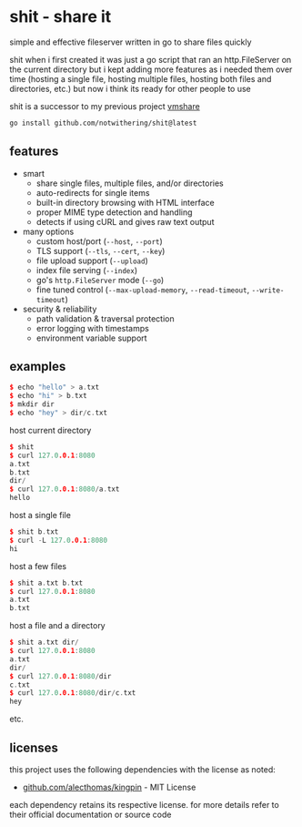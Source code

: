 # shit - **sh**are **it**

simple and effective fileserver written in go to share files quickly

shit when i first created it was just a go script that ran an http.FileServer on the current directory but i kept adding more features as i needed them over time (hosting a single file, hosting multiple files, hosting both files and directories, etc.) but now i think its ready for other people to use

shit is a successor to my previous project [vmshare](https://github.com/notwithering/vmshare)

```bash
go install github.com/notwithering/shit@latest
```

## features

- smart
    - share single files, multiple files, and/or directories
    - auto-redirects for single items
    - built-in directory browsing with HTML interface
    - proper MIME type detection and handling
    - detects if using cURL and gives raw text output
- many options
    - custom host/port (`--host`, `--port`)
    - TLS support (`--tls`, `--cert`, `--key`)
    - file upload support (`--upload`)
    - index file serving (`--index`)
    - go's `http.FileServer` mode (`--go`)
    - fine tuned control (`--max-upload-memory`, `--read-timeout`, `--write-timeout`)
- security & reliability
    - path validation & traversal protection
    - error logging with timestamps
    - environment variable support

## examples

<!-- code examples labeled as C++ for better bash formatting -->

```cpp
$ echo "hello" > a.txt
$ echo "hi" > b.txt
$ mkdir dir
$ echo "hey" > dir/c.txt
```

host current directory

```cpp
$ shit
$ curl 127.0.0.1:8080
a.txt
b.txt
dir/
$ curl 127.0.0.1:8080/a.txt
hello
```

host a single file

```cpp
$ shit b.txt
$ curl -L 127.0.0.1:8080
hi
```

host a few files

```cpp
$ shit a.txt b.txt
$ curl 127.0.0.1:8080
a.txt
b.txt
```

host a file and a directory

```cpp
$ shit a.txt dir/
$ curl 127.0.0.1:8080
a.txt
dir/
$ curl 127.0.0.1:8080/dir
c.txt
$ curl 127.0.0.1:8080/dir/c.txt
hey
```

etc.

## licenses

this project uses the following dependencies with the license as noted:

- [github.com/alecthomas/kingpin](https://github.com/alecthomas/kingpin) - MIT License

each dependency retains its respective license. for more details refer to their official documentation or source code
